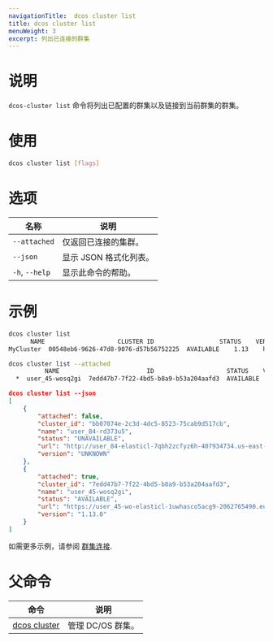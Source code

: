 ```yaml
---
navigationTitle:  dcos cluster list
title: dcos cluster list
menuWeight: 3
excerpt: 列出已连接的群集
---
```


# 说明
`dcos-cluster list` 命令将列出已配置的群集以及链接到当前群集的群集。

# 使用

```bash
dcos cluster list [flags]
```



# 选项

| 名称 | 说明 |
|---------|-------------|
| `--attached`   | 仅返回已连接的集群。 |
| `--json`   | 显示 JSON 格式化列表。|
| `-h`, `--help` | 显示此命令的帮助。 |



# 示例

```bash
dcos cluster list
      NAME                    CLUSTER ID                  STATUS    VERSION           URL
MyCluster  00548eb6-9626-47d8-9076-d57b56752225  AVAILABLE    1.13    https://100.220.241.100
```

```bash
dcos cluster list --attached
          NAME                        ID                    STATUS    VERSION                                         URL
  *  user_45-wosq2gi  7edd47b7-7f22-4bd5-b8a9-b53a204aafd3  AVAILABLE  1.13.0   https://user_45-wo-elasticl-1uwhasco5acg9-2062765490.eu-central-1.elb.amazonaws.com
```

```json
dcos cluster list --json
[
    {
        "attached": false,
        "cluster_id": "bb07074e-2c3d-4dc5-8523-75cab9d517cb",
        "name": "user_84-rd373u5",
        "status": "UNAVAILABLE",
        "url": "http://user_84-elasticl-7qbh2zcfyz6h-407934734.us-east-1.elb.amazonaws.com",
        "version": "UNKNOWN"
    },
    {
        "attached": true,
        "cluster_id": "7edd47b7-7f22-4bd5-b8a9-b53a204aafd3",
        "name": "user_45-wosq2gi",
        "status": "AVAILABLE",
        "url": "https://user_45-wo-elasticl-1uwhasco5acg9-2062765490.eu-central-1.elb.amazonaws.com",
        "version": "1.13.0"
    }
]
```

如需更多示例，请参阅 [群集连接](/mesosphere/dcos/cn/2.0/administering-clusters/multiple-clusters/cluster-connections/).

# 父命令

| 命令 | 说明 |
|---------|-------------|
| [dcos cluster](/mesosphere/dcos/cn/2.0/cli/command-reference/dcos-cluster/) | 管理 DC/OS 群集。 |
